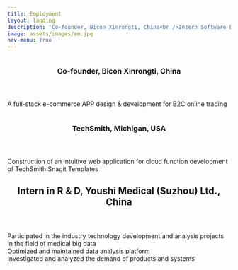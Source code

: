 ```yaml
---
title: Employment
layout: landing
description: 'Co-founder, Bicon Xinrongti, China<br />Intern Software Engineer in Senior Capstone Project, TechSmith, Michigan<br />Intern in R & D, Youshi Medical (Suzhou) Ltd., China'
image: assets/images/em.jpg
nav-menu: true
---
```


<!-- Main -->
<div id="main">


<!-- One -->
<section id="two" class="spotlights">
	<section>
		<a href="generic.html" class="image">
			<img src="{% link assets/images/em.jpg %}" alt="" data-position="center center" />
		</a>
		<div class="content">
			<div class="inner">
				<header class="major">
					<h3>Co-founder, Bicon Xinrongti, China</h3>
				</header>
				<p>A full-stack e-commerce APP design & development for B2C online trading</p>
			</div>
		</div>
	</section>
	<section>
		<a href="generic.html" class="image">
			<img src="{% link assets/images/tech.jpg %}" alt="" data-position="25% 25%" />
		</a>
		<div class="content">
			<div class="inner">
				<header class="major">
					<h3>TechSmith, Michigan, USA</h3>
				</header>
				<p>Construction of an intuitive web application for cloud function development of TechSmith Snagit Templates</p>
			</div>
		</div>
	</section>
</section>

<!-- Two -->
<section id="three">
	<div class="inner">
		<header class="major">
			<h2>Intern in R & D, Youshi Medical (Suzhou) Ltd., China</h2>
		</header>
		<p>Participated in the industry technology development and analysis projects in the field of medical big data<br />Optimized and maintained data analysis platform<br />Investigated and analyzed the demand of products and systems</p>
	</div>
</section>
</div>
